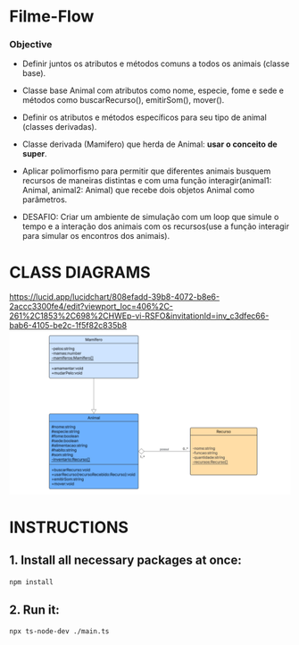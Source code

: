 # Filme-Flow
### Objective
  - Definir juntos os atributos e métodos comuns a todos os animais (classe base).  
  - Classe base Animal com atributos como nome, especie, fome e sede e métodos como buscarRecurso(), emitirSom(), mover().  
  - Definir os atributos e métodos específicos para seu tipo de animal (classes derivadas).  
  - Classe derivada (Mamifero) que herda de Animal: **usar o conceito de super**.  
  - Aplicar polimorfismo para permitir que diferentes animais busquem recursos de maneiras distintas e com uma função interagir(animal1: Animal, animal2: Animal) que recebe dois objetos Animal como parâmetros.  
  
  - DESAFIO: Criar um ambiente de simulação com um loop que simule o tempo e a interação dos animais com os recursos(use a função interagir para simular os encontros dos animais).   

# CLASS DIAGRAMS
https://lucid.app/lucidchart/808efadd-39b8-4072-b8e6-2accc3300fe4/edit?viewport_loc=406%2C-261%2C1853%2C698%2CHWEp-vi-RSFO&invitationId=inv_c3dfec66-bab6-4105-be2c-1f5f82c835b8
![Diagrama de Classes](ClassDiagram.png)

# INSTRUCTIONS
## 1. Install all necessary packages at once:
```bash
npm install
```

## 2. Run it:
```bash
npx ts-node-dev ./main.ts
```
